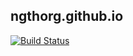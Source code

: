## ngthorg.github.io

[![Build Status](https://travis-ci.org/ngthorg/ngthorg.github.io.svg?branch=dev)](https://travis-ci.org/ngthorg/ngthorg.github.io)
